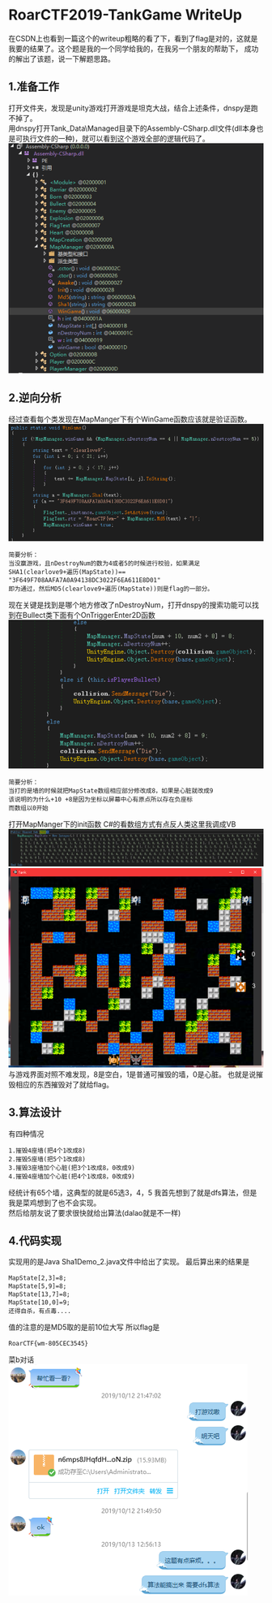 RoarCTF2019-TankGame WriteUp
=
在CSDN上也看到一篇这个的writeup粗略的看了下，看到了flag是对的，这就是我要的结果了。这个题是我的一个同学给我的，在我另一个朋友的帮助下，
成功的解出了该题，说一下解题思路。


1.准备工作
-
打开文件夹，发现是unity游戏打开游戏是坦克大战，结合上述条件，dnspy是跑不掉了。<br>
用dnspy打开Tank_Data\\Managed目录下的Assembly-CSharp.dll文件(dll本身也是可执行文件的一种)，就可以看到这个游戏全部的逻辑代码了。
<br>
![image](1.png)

2.逆向分析
-
经过查看每个类发现在MapManger下有个WinGame函数应该就是验证函数。
![image](2.png)
```
简要分析：
当没赢游戏，且nDestroyNum的数为4或者5的时候进行校验，如果满足SHA1(clearlove9+遍历(MapState))==
"3F649F708AAFA7A0A94138DC3022F6EA611E8D01"
即为通过，然后MD5(clearlove9+遍历(MapState))则是flag的一部分。
```
现在关键是找到是哪个地方修改了nDestroyNum，打开dnspy的搜索功能可以找到在Bullect类下面有个OnTriggerEnter2D函数
<br>
![image](3.png)
```
简要分析：
当打的是墙的时候就把MapState数组相应部分修改成8，如果是心脏就改成9
该说明的为什么+10 +8是因为坐标以屏幕中心有原点所以存在负座标
而数组以0开始
```
打开MapManger下的init函数 C#的看数组方式有点反人类这里我调成VB
![image](4.png)
![image](5.png)
与游戏界面对照不难发现，8是空白，1是普通可摧毁的墙，0是心脏。
也就是说摧毁相应的东西摧毁对了就给flag。

3.算法设计
-
有四种情况
```
1.摧毁4座墙(把4个1改成8)
2.摧毁5座墙(把5个1改成8)
3.摧毁3座墙加个心脏(把3个1改成8，0改成9)
4.摧毁4座墙加个心脏(把4个1改成8，0改成9)
```
经统计有65个墙，这典型的就是65选3，4，5 我首先想到了就是dfs算法，但是我是菜鸡想到了也不会实现。<br>
然后给朋友说了要求很快就给出算法(dalao就是不一样)

4.代码实现
-
实现用的是Java
Sha1Demo_2.java文件中给出了实现。
最后算出来的结果是
```
MapState[2,3]=8;
MapState[5,9]=8;
MapState[13,7]=8;
MapState[10,0]=9;
还得自杀，有点毒....
```
值的注意的是MD5取的是前10位大写
所以flag是
```
RoarCTF{wm-805CEC3545}
```
菜b对话
![image](6.png)
